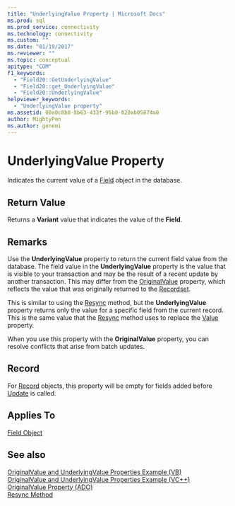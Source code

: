 ```yaml
---
title: "UnderlyingValue Property | Microsoft Docs"
ms.prod: sql
ms.prod_service: connectivity
ms.technology: connectivity
ms.custom: ""
ms.date: "01/19/2017"
ms.reviewer: ""
ms.topic: conceptual
apitype: "COM"
f1_keywords: 
  - "Field20::GetUnderlyingValue"
  - "Field20::get_UnderlyingValue"
  - "Field20::UnderlyingValue"
helpviewer_keywords: 
  - "UnderlyingValue property"
ms.assetid: 00a0c8b8-8b63-433f-95b8-020ab05874a0
author: MightyPen
ms.author: genemi
---
```

# UnderlyingValue Property
Indicates the current value of a [Field](../../../ado/reference/ado-api/field-object.md) object in the database.  
  
## Return Value  
 Returns a **Variant** value that indicates the value of the **Field**.  
  
## Remarks  
 Use the **UnderlyingValue** property to return the current field value from the database. The field value in the **UnderlyingValue** property is the value that is visible to your transaction and may be the result of a recent update by another transaction. This may differ from the [OriginalValue](../../../ado/reference/ado-api/originalvalue-property-ado.md) property, which reflects the value that was originally returned to the [Recordset](../../../ado/reference/ado-api/recordset-object-ado.md).  
  
 This is similar to using the [Resync](../../../ado/reference/ado-api/resync-method.md) method, but the **UnderlyingValue** property returns only the value for a specific field from the current record. This is the same value that the [Resync](../../../ado/reference/ado-api/resync-method.md) method uses to replace the [Value](../../../ado/reference/ado-api/value-property-ado.md) property.  
  
 When you use this property with the **OriginalValue** property, you can resolve conflicts that arise from batch updates.  
  
## Record  
 For [Record](../../../ado/reference/ado-api/record-object-ado.md) objects, this property will be empty for fields added before [Update](../../../ado/reference/ado-api/update-method.md) is called.  
  
## Applies To  
 [Field Object](../../../ado/reference/ado-api/field-object.md)  
  
## See also  
 [OriginalValue and UnderlyingValue Properties Example (VB)](../../../ado/reference/ado-api/originalvalue-and-underlyingvalue-properties-example-vb.md)   
 [OriginalValue and UnderlyingValue Properties Example (VC++)](../../../ado/reference/ado-api/originalvalue-and-underlyingvalue-properties-example-vc.md)   
 [OriginalValue Property (ADO)](../../../ado/reference/ado-api/originalvalue-property-ado.md)   
 [Resync Method](../../../ado/reference/ado-api/resync-method.md)
